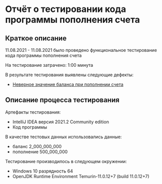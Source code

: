 # Отчёт о тестировании кода программы пополнения счета

## Краткое описание

11.08.2021 - 11.08.2021 было проведено функциональное тестирование кода программы пополнения счета

На тестирование затрачено: 1:00 минута

В результате тестирования выявлены следующие дефекты:
* [Неверное значение баланса при пополнении счета](https://github.com/AnnaYakovleva2302/java-2/issues/1)


## Описание процесса тестирования

Артефакты тестирования:
* IntelliJ IDEA версия 2021.2 Community edition
* Код программы 

В качестве тестовых данных использовались данные:
* баланс 2_000_000_000
* пополнение 500_000_000


Тестирование производилось в следующем окружении:
* Windows 10 разрядность 64
* OpenJDK Runtime Environment Temurin-11.0.12+7 (build 11.0.12+7)
